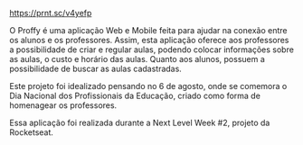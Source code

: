 

https://prnt.sc/v4yefp




O Proffy é uma aplicação Web e Mobile feita para ajudar na conexão entre os alunos e os professores. Assim, esta aplicação oferece aos professores a possibilidade de criar e regular aulas, podendo colocar informações sobre as aulas, o custo e horário das aulas. Quanto aos alunos, possuem a possibilidade de buscar as aulas cadastradas.

Este projeto foi idealizado pensando no 6 de agosto, onde se comemora o Dia Nacional dos Profissionais da Educação, criado como forma de homenagear os professores.

Essa aplicação foi realizada durante a Next Level Week #2, projeto da Rocketseat.
